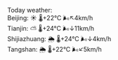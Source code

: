 Today weather:  
Beijing: ☀️   🌡️+22°C 🌬️↖4km/h  
Tianjin: ⛅️  🌡️+24°C 🌬️↓11km/h  
Shijiazhuang: 🌦   🌡️+24°C 🌬️↓4km/h  
Tangshan: 🌦   🌡️+22°C 🌬️↙5km/h  
